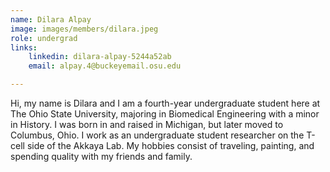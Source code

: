 ```yaml
---
name: Dilara Alpay
image: images/members/dilara.jpeg
role: undergrad
links:
    linkedin: dilara-alpay-5244a52ab
    email: alpay.4@buckeyemail.osu.edu

---
```


Hi, my name is Dilara and I am a fourth-year undergraduate student here at The Ohio State University, majoring in Biomedical Engineering with a minor in History. I was born in and raised in Michigan, but later moved to Columbus, Ohio. I work as an undergraduate student researcher on the T-cell side of the Akkaya Lab. My hobbies consist of traveling, painting, and spending quality with my friends and family. 